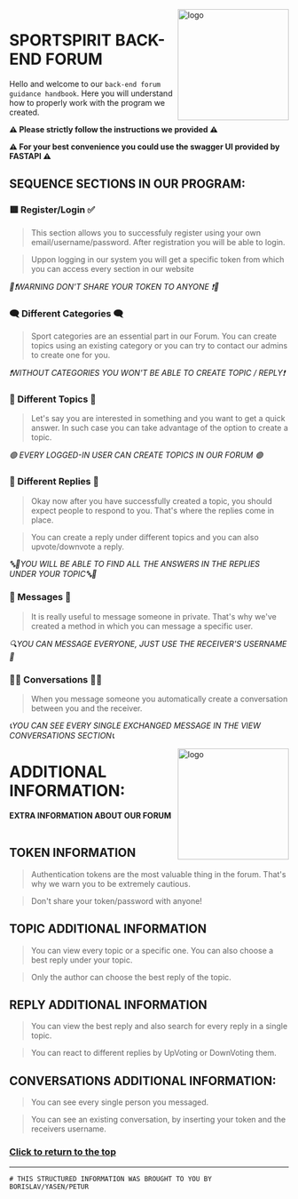 <img align="right" src="https://cdn.discordapp.com/attachments/700253153915830291/1169913714556796980/image.png?ex=6557220d&is=6544ad0d&hm=23ee2ddc6e24fce698b0f0d7267139921b727f0ffb4c817f62e07500d45daedb&" alt="logo" width="200px"/>

# SPORTSPIRIT BACK-END FORUM


Hello and welcome to our `back-end forum guidance handbook`.
Here you will understand how to properly work with the program we created. 



**⚠ Please strictly follow the instructions we provided ⚠**

**⚠ For your best convenience you could use the swagger UI provided by FASTAPI ⚠**



## SEQUENCE SECTIONS IN OUR PROGRAM:

<!-- Register/Login -->

### 🟥 Register/Login ✅ 
> This section allows you to successfuly register using your own email/username/password.
> After registration you will be able to login.

>Uppon logging in our system you will get a specific token from which you can access every section in our website

*🔴❗WARNING DON'T SHARE YOUR TOKEN TO ANYONE ❗🔴*

<!-- Category -->

### 🗨 Different Categories 🗨

> Sport categories are an essential part in our Forum. You can create topics using an existing category or you can try to contact our admins to create one for you.

*❗WITHOUT CATEGORIES YOU WON'T BE ABLE TO CREATE TOPIC / REPLY❗*

<!-- Topics -->

### 📣 Different Topics 📣

>Let's say you are interested in something and you want to get a quick answer. In such case you can take advantage of the option to create a topic.

*🟢 EVERY LOGGED-IN USER CAN CREATE TOPICS IN OUR FORUM 🟢*

<!-- Replies -->

### 🔔 Different Replies 🔕

>Okay now аfter you have successfully created a topic, you should expect people to respond to you. That's where the replies come in place. 

>You can create a reply under different topics and you can also upvote/downvote a reply.

*🔤📢YOU WILL BE ABLE TO FIND ALL THE ANSWERS IN THE REPLIES UNDER YOUR TOPIC🔤📢*

<!-- Messages -->

### 📃 Messages 📃

>It is really useful to message someone in private. That's why we've created a method in which you can message a specific user.

*🔍YOU CAN MESSAGE EVERYONE, JUST USE THE RECEIVER'S USERNAME🔎*

<!-- Conversations -->

### 👨‍💻 Conversations 👩‍💻

>When you message someone you automatically create a conversation between you and the receiver. 

*📞YOU CAN SEE EVERY SINGLE EXCHANGED MESSAGE IN THE VIEW CONVERSATIONS SECTION📞*


<img align="right" src="https://cdn.discordapp.com/attachments/700253153915830291/1169913714556796980/image.png?ex=6557220d&is=6544ad0d&hm=23ee2ddc6e24fce698b0f0d7267139921b727f0ffb4c817f62e07500d45daedb&" alt="logo" width="200px"/>

# ADDITIONAL INFORMATION:

**ЕXTRA INFORMATION ABOUT OUR FORUM**
<br></br>


## TOKEN INFORMATION


>Authentication tokens are the most valuable thing in the forum. That's why we warn you to be extremely cautious. 

>Don't share your token/password with anyone!


## TOPIC ADDITIONAL INFORMATION

>You can view every topic or a specific one. You can also choose a best reply under your topic. 

>Only the author can choose the best reply of the topic.

## REPLY ADDITIONAL INFORMATION

>You can view the best reply and also search for every reply in a single topic.

>You can react to different replies by UpVoting or DownVoting them.

## CONVERSATIONS ADDITIONAL INFORMATION:

>You can see every single person you messaged.

>You can see an existing conversation, by inserting your token and the receivers username.

### [Click to return to the top](#sequence-sections-in-our-program)
------------------------------------------------------------------------------
```
# THIS STRUCTURED INFORMATION WAS BROUGHT TO YOU BY BORISLAV/YASEN/PETUR
